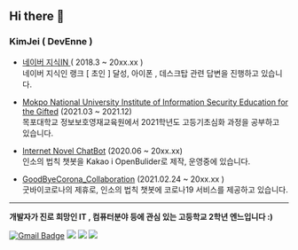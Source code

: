 

Hi there 👋
---

### KimJei ( DevEnne )

- [ 네이버 지식IN ](https://kin.naver.com/profile/index.nhn?u=R8c0kCLxWl94Smo6czVBxj1ypxx2esJaBY5JIOj7VmA%3D) ( 2018.3 ~ 20xx.xx )   
네이버 지식인 랭크 [ 초인 ] 달성, 아이폰 , 데스크탑 관련 답변을 진행하고 있습니다.
 
- [Mokpo National University Institute of Information Security Education for the Gifted](http://secu.mokpo.ac.kr/index.9is?contentUid=4a94e39d5f702dab015f8fa6b7e414b2) (2021.03 ~ 2021.12)    
목포대학교 정보보호영재교육원에서 2021학년도 고등기초심화 과정을 공부하고 있습니다.

- [Internet Novel ChatBot](https://hamdan.kr) (2020.06 ~ 20xx.xx)    
인소의 법칙 챗봇을 Kakao i OpenBulider로 제작, 운영중에 있습니다.

- [GoodByeCorona_Collaboration](https://corona-19.kr) (2021.02.24 ~ 20xx.xx )    
굿바이코로나의 제휴로, 인소의 법칙 챗봇에 코로나19 서비스를 제공하고 있습니다.
---

**개발자가 진로 희망인 IT , 컴퓨터분야 등에 관심 있는 고등학교 2학년 엔느입니다 :)**

 [![Gmail Badge](https://img.shields.io/badge/Gmail-d14836?style=flat-square&logo=Gmail&logoColor=white&link=mailto:1509@gmail.com)](mailto:1509@gmail.com)
<img src="https://img.shields.io/badge/HTML-E34F26?style=flat-square&logo=HTML5&logoColor=white"/> <img src="https://img.shields.io/badge/PHP-777BB4?style=flat-square&logo=PHP&logoColor=white"/></a> <img src="https://img.shields.io/badge/Python-3776AB?style=flat-square&logo=Python&logoColor=white"/></a> 


